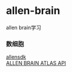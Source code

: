 # allen-brain  
allen brain学习  
### 数细胞  
[allensdk](http://alleninstitute.github.io/AllenSDK/_static/examples/nb/mouse_connectivity.html#Generating-a-Projection-Matrix)    
[ALLEN BRAIN ATLAS API](http://help.brain-map.org/display/celltypes/API)
 
